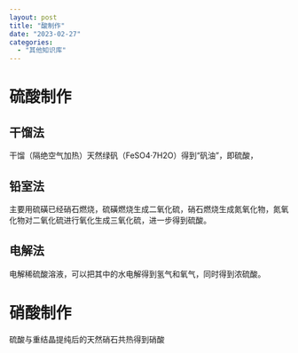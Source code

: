 ```yaml
---
layout: post
title: "酸制作"
date: "2023-02-27"
categories: 
  - "其他知识库"
---
```


# 硫酸制作

## 干馏法

干馏（隔绝空气加热）天然绿矾（FeSO4·7H2O）得到“矾油”，即硫酸，

## 铅室法

主要用硫磺已经硝石燃烧，硫磺燃烧生成二氧化硫，硝石燃烧生成氮氧化物，氮氧化物对二氧化硫进行氧化生成三氧化硫，进一步得到硫酸。

## 电解法

电解稀硫酸溶液，可以把其中的水电解得到氢气和氧气，同时得到浓硫酸。

# 硝酸制作

硫酸与重结晶提纯后的天然硝石共热得到硝酸
